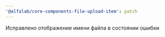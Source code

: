 ```yaml
---
'@alfalab/core-components-file-upload-item': patch
---
```


Исправлено отображение имени файла в состоянии ошибки
